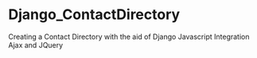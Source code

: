Django_ContactDirectory
=======================

Creating a Contact Directory with the aid of Django Javascript Integration Ajax and JQuery